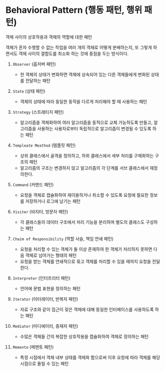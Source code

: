 # Behavioral Pattern (행동 패턴, 행위 패턴)

객체 사이의 상호작용과 객체의 역할에 대한 패턴

객체가 혼자 수행할 수 없는 작업을 여러 개의 객체로 어떻게 분배하는지, 또 그렇게 하면서도 객체 사이의 결합도를 최소화 하는 것에 중점을 두는 방식이다.

1. `Observer`  (옵저버 패턴)
    - 한 객체의 상태가 변화하면 객체에 상속되어 있는 다른 객체들에게 변화된 상태를 전달하는 패턴

2. `State` (상태 패턴)
    - 객체의 상태에 따라 동일한 동작을 다르게 처리해야 할 때 사용하는 패턴

3. `Strategy` (스트래티지 패턴)
    - 알고리즘을 객체화하여 여러 알고리즘을 동적으로 교체 가능하도록 만들고,  알고리즘을 사용하는 사용자로부터 독립적으로 알고리즘이 변경될 수 있도록 하는 패턴

4. `Templeate Meathod` (템플릿 패턴)
    - 상위 클래스에서 골격을 정의하고, 하위 클래스에서 세부 처리를 구체화하는 구조의 패턴
    - 알고리즘의 구조는 변경하지 않고 알고리즘의 각 단계를 서브 클래스에서 재정의한다.

5. `Command`  (커맨드 패턴)
    - 요청을 객체로 캡슐화하여 재이용하거나 취소할 수 있도록 요청에 필요한 정보를 저장하거나 로그에 남기는 패턴

6. `Visiter` (비지터, 방문자 패턴)
    - 각 클래스들의 데이터 구조에서 처리 기능을 분리하여 별도의 클래스도 구성하는 패턴

7. `Chaim of Responsibility` (역할 사슬, 책임 연쇄 패턴)
    - 요청을 처리할 수 있는 객체가 둘 이상 존재하여 한 객체가 처리하지 못하면 다음 객체로 넘어가는 형태의 패턴
    - 요청을 받는 객체를 연쇄적으로 묶고 객체를 처리할 수 있을 때까지 요청을 전달한다.

8. `Interpreter` (인터프리터  패턴)
    - 언어에 문법 표현을 정의하는 패턴

9. `Iterator` (이터레이터, 반복자 패턴)
    - 자료 구조와 같이 접근이 잦은 객체에 대해 동일한 인터페이스를 사용하도록 하는 패턴

10. `Mediator` (미디에이터, 중재자 패턴)
    - 수많은 객체들 간의 복잡한 상호작용을 캡슐화하여 객체로 정의하는 패턴

11. `Memento` (메멘토 패턴)
    - 특정 시점에서 객체 내부 상태를 객체화 함으로써 이후 요청에 따라 객체를 해당 시점으로 돌릴 수 있는 패턴
